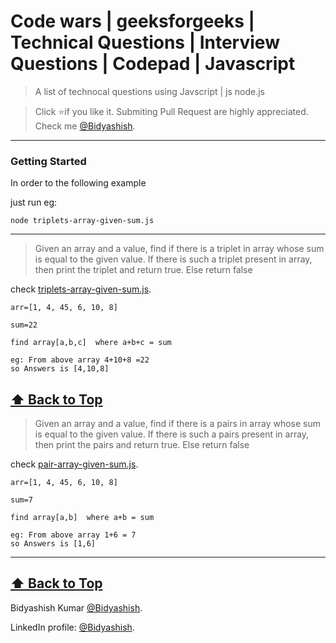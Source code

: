 # Code wars | geeksforgeeks | Technical Questions | Interview Questions | Codepad  | Javascript 
> A list of technocal questions using  Javscript | js  node.js

> Click :star:if you like it. Submiting Pull Request are highly appreciated. Check me [@Bidyashish](https://www.bidyashish.com).


---

### Getting Started

In order to the following example 

just run eg: 
```
node triplets-array-given-sum.js
```
---
> Given an array and a value, find if there is a triplet in array whose sum is equal to the given value. If there is such a triplet present in array, then print the triplet and return true. Else return false

check [triplets-array-given-sum.js](/triplets-array-given-sum.js).
```
arr=[1, 4, 45, 6, 10, 8]

sum=22

find array[a,b,c]  where a+b+c = sum

eg: From above array 4+10+8 =22
so Answers is [4,10,8]
```
**[⬆ Back to Top](#Getting-Started)**
---

> Given an array and a value, find if there is a pairs in array whose sum is equal to the given value. If there is such a pairs present in array, then print the pairs and return true. Else return false

check [pair-array-given-sum.js](/pair-array-given-sum.js).
```
arr=[1, 4, 45, 6, 10, 8]

sum=7

find array[a,b]  where a+b = sum

eg: From above array 1+6 = 7
so Answers is [1,6]
```
---
**[⬆ Back to Top](#Getting-Started)**
---
Bidyashish Kumar [@Bidyashish](https://www.bidyashish.com).

LinkedIn profile: [@Bidyashish](https://www.linkedin.com/in/bidyashish/).